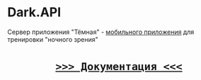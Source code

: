 # Dark.API
Сервер приложения "Тёмная" - [мобильного приложения](https://github.com/TheDarkApp/Dark.Client) для тренировки "ночного зрения"

# <p align="center"> [**`>>> Документация <<<`**](https://the-dark-app.herokuapp.com/docs/swagger-ui/index.html)
